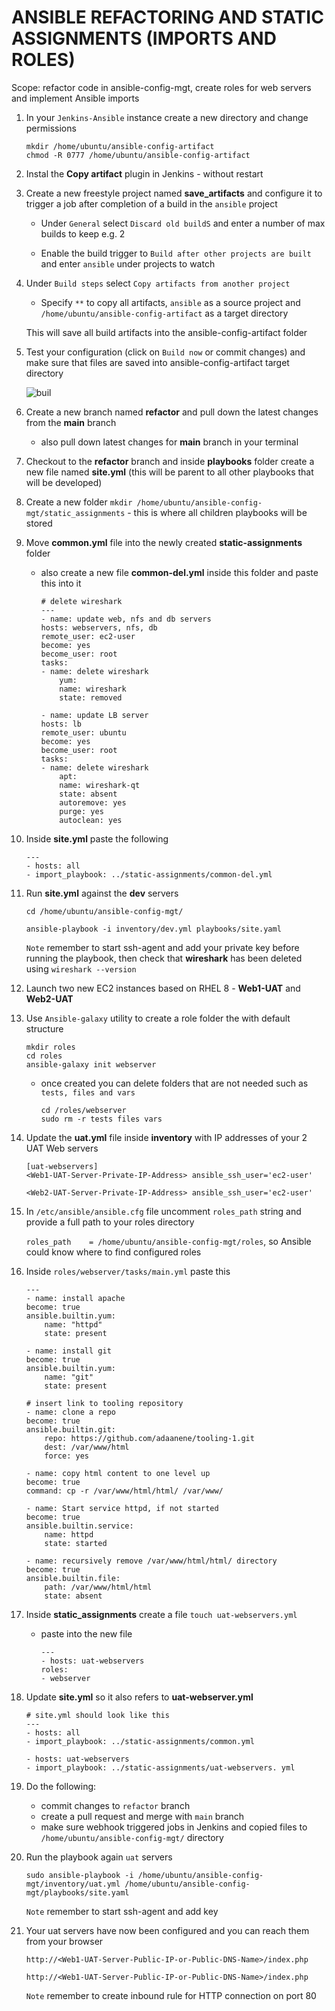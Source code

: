 # ANSIBLE REFACTORING AND STATIC ASSIGNMENTS (IMPORTS AND ROLES)

Scope: refactor code in ansible-config-mgt, create roles for web servers and implement Ansible imports


1. In your `Jenkins-Ansible` instance create a new directory and change permissions 

    ```
    mkdir /home/ubuntu/ansible-config-artifact
    chmod -R 0777 /home/ubuntu/ansible-config-artifact
    ```


2. Instal the **Copy artifact** plugin in Jenkins - without restart


3. Create a new freestyle project named **save_artifacts** and configure it to trigger a job after completion of a build in the `ansible` project

    - Under `General` select `Discard old buildS` and enter a number of max builds to keep e.g. 2

    - Enable the build trigger to `Build after other projects are built` and enter `ansible` under projects to watch


4.  Under `Build steps` select `Copy artifacts from another project` 
    
     -  Specify `**` to copy all artifacts,  `ansible` as a source project and `/home/ubuntu/ansible-config-artifact` as a target directory

     This will save all build artifacts into the ansible-config-artifact folder


5. Test your configuration (click on `Build now` or commit changes) and make sure that files are saved into ansible-config-artifact target directory

    ![buil](./screenshots_12/build.png)

6. Create a new branch named **refactor** and pull down the latest changes from the **main** branch

    - also pull down latest changes for **main** branch in your terminal


7. Checkout to the **refactor** branch and inside **playbooks** folder create a new file named **site.yml** (this will be parent to all other playbooks that will be developed)


8. Create a new folder `mkdir /home/ubuntu/ansible-config-mgt/static_assignments` - this is where all children playbooks will be stored


9. Move **common.yml** file into the newly created **static-assignments** folder 

    -  also create a new file **common-del.yml** inside this folder and paste this into it

        ```
        # delete wireshark
        ---
        - name: update web, nfs and db servers
        hosts: webservers, nfs, db
        remote_user: ec2-user
        become: yes
        become_user: root
        tasks:
        - name: delete wireshark
            yum:
            name: wireshark
            state: removed

        - name: update LB server
        hosts: lb
        remote_user: ubuntu
        become: yes
        become_user: root
        tasks:
        - name: delete wireshark
            apt:
            name: wireshark-qt
            state: absent
            autoremove: yes
            purge: yes
            autoclean: yes
        ```


10. Inside **site.yml** paste the following

     ```
    ---
    - hosts: all
    - import_playbook: ../static-assignments/common-del.yml
    ```


11. Run **site.yml** against the **dev** servers

    ```
    cd /home/ubuntu/ansible-config-mgt/

    ansible-playbook -i inventory/dev.yml playbooks/site.yaml
    ```

    `Note` remember to start ssh-agent and add your private key before running the playbook,  then check that **wireshark** has been deleted using `wireshark --version`


12. Launch two new EC2 instances based on RHEL 8 - **Web1-UAT** and **Web2-UAT**


13. Use `Ansible-galaxy` utility to create a role folder the with default structure

    ```
    mkdir roles
    cd roles
    ansible-galaxy init webserver
    ```

    - once created you can delete folders that are not needed such as `tests, files and vars` 

        ```
        cd /roles/webserver
        sudo rm -r tests files vars
        ```


14. Update the **uat.yml** file inside **inventory** with IP addresses of your 2 UAT Web servers

    ```
    [uat-webservers]
    <Web1-UAT-Server-Private-IP-Address> ansible_ssh_user='ec2-user' 

    <Web2-UAT-Server-Private-IP-Address> ansible_ssh_user='ec2-user' 
    ```

15. In `/etc/ansible/ansible.cfg` file uncomment `roles_path` string and provide a full path to your roles directory 

    `roles_path    = /home/ubuntu/ansible-config-mgt/roles`, so Ansible could know where to find configured roles


16. Inside `roles/webserver/tasks/main.yml` paste this

    ```
    ---
    - name: install apache
    become: true
    ansible.builtin.yum:
        name: "httpd"
        state: present

    - name: install git
    become: true
    ansible.builtin.yum:
        name: "git"
        state: present

    # insert link to tooling repository 
    - name: clone a repo
    become: true
    ansible.builtin.git:
        repo: https://github.com/adaanene/tooling-1.git
        dest: /var/www/html
        force: yes

    - name: copy html content to one level up
    become: true
    command: cp -r /var/www/html/html/ /var/www/

    - name: Start service httpd, if not started
    become: true
    ansible.builtin.service:
        name: httpd
        state: started

    - name: recursively remove /var/www/html/html/ directory
    become: true
    ansible.builtin.file:
        path: /var/www/html/html
        state: absent
    ```


17. Inside **static_assignments** create a file `touch uat-webservers.yml`

    - paste into the new file

        ```
        ---
        - hosts: uat-webservers
        roles:
        - webserver
        ```


18. Update **site.yml** so it also refers to **uat-webserver.yml**

    ```
    # site.yml should look like this
    ---
    - hosts: all
    - import_playbook: ../static-assignments/common.yml

    - hosts: uat-webservers
    - import_playbook: ../static-assignments/uat-webservers. yml
    ```

19. Do the following:

    - commit changes to `refactor` branch
    - create a pull request and merge with `main` branch
    - make sure webhook triggered jobs in Jenkins and copied files to `/home/ubuntu/ansible-config-mgt/` directory


20. Run the playbook again `uat` servers

    `sudo ansible-playbook -i /home/ubuntu/ansible-config-mgt/inventory/uat.yml /home/ubuntu/ansible-config-mgt/playbooks/site.yaml`

    `Note` remember to start ssh-agent and add key

21. Your uat servers have now been configured and you can reach them from your browser

    ```
    http://<Web1-UAT-Server-Public-IP-or-Public-DNS-Name>/index.php

    http://<Web1-UAT-Server-Public-IP-or-Public-DNS-Name>/index.php
    ```

    `Note` remember to create inbound rule for HTTP connection on port 80